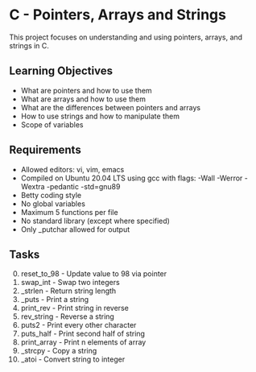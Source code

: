 # C - Pointers, Arrays and Strings

This project focuses on understanding and using pointers, arrays, and strings in C.

## Learning Objectives
- What are pointers and how to use them
- What are arrays and how to use them
- What are the differences between pointers and arrays
- How to use strings and how to manipulate them
- Scope of variables

## Requirements
- Allowed editors: vi, vim, emacs
- Compiled on Ubuntu 20.04 LTS using gcc with flags: -Wall -Werror -Wextra -pedantic -std=gnu89
- Betty coding style
- No global variables
- Maximum 5 functions per file
- No standard library (except where specified)
- Only _putchar allowed for output

## Tasks
0. reset_to_98 - Update value to 98 via pointer
1. swap_int - Swap two integers
2. _strlen - Return string length
3. _puts - Print a string
4. print_rev - Print string in reverse
5. rev_string - Reverse a string
6. puts2 - Print every other character
7. puts_half - Print second half of string
8. print_array - Print n elements of array
9. _strcpy - Copy a string
10. _atoi - Convert string to integer
